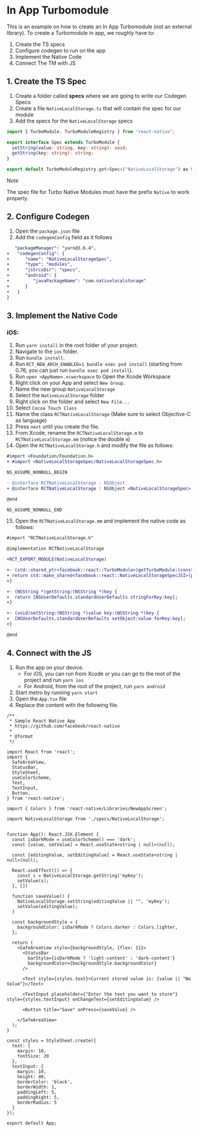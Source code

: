 # In App Turbomodule

This is an example on how to create an In App Turbomodule (not an external library).
To create a Turbomodule in app, we roughly have to:

1. Create the TS specs
2. Configure codegen to run on the app
3. Implement the Native Code
4. Connect The TM with JS

## 1. Create the TS Spec

1. Create a folder called **specs** where we are going to write our Codegen Specs
2. Create a file `NativeLocalStorage.ts` that will contain the spec for our module
3. Add the specs for the `NativeLocalStorage` specs

```ts
import { TurboModule, TurboModuleRegistry } from "react-native";

export interface Spec extends TurboModule {
  setString(value: string, key: string): void;
  getString(key: string): string;
}

export default TurboModuleRegistry.get<Spec>("NativeLocalStorage") as Spec | null;
```

> [!Note]
> The spec file for Turbo Native Modules must have the prefix `Native` to work properly.

## 2. Configure Codegen

1. Open the `package.json` file
2. Add the `codegenConfig` field as it follows

```diff
   "packageManager": "yarn@3.6.4",
+   "codegenConfig": {
+      "name": "NativeLocalStorageSpec",
+      "type": "modules",
+      "jsSrcsDir": "specs",
+      "android": {
+         "javaPackageName": "com.nativelocalstorage"
+      }
+   }
}
```

## 3. Implement the Native Code

### iOS:

1. Run `yarn install` in the root folder of your project.
2. Navigate to the `ios` folder.
3. Run `bundle install`.
4. Run `RCT_NEW_ARCH_ENABLED=1 bundle exec pod install` (starting from 0.76, you can just run `bundle exec pod install`).
5. Run `open <AppName>.xcworkspace` to Open the Xcode Workspace
6. Right click on your App and select `New Group`.
7. Name the new group `NativeLocalStorage`
8. Select the `NativeLocalStorage` folder
9. Right click on the folder and select `New File...`
10. Select `Cocoa Touch Class`
11. Name the class `RCTNativeLocalStorage` (Make sure to select Objective-C as language)
12. Press `next` until you create the file.
13. From Xcode, rename the `RCTNativeLocalStorage.m` to `RCTNativeLocalStorage.mm` (notice the double `m`)
14. Open the `RCTNativeLocalStorage.h` and modify the file as follows:
```diff
#import <Foundation/Foundation.h>
+ #import <NativeLocalStorageSpec/NativeLocalStorageSpec.h>

NS_ASSUME_NONNULL_BEGIN

- @interface RCTNativeLocalStorage : NSObject
+ @interface RCTNativeLocalStorage : NSObject <NativeLocalStorageSpec>

@end

NS_ASSUME_NONNULL_END
```
15. Open the `RCTNativeLocalStorage.mm` and implement the native code as follows:
```diff
#import "RCTNativeLocalStorage.h"

@implementation RCTNativeLocalStorage

+RCT_EXPORT_MODULE(NativeLocalStorage)

+- (std::shared_ptr<facebook::react::TurboModule>)getTurboModule:(const facebook::react::ObjCTurboModule::InitParams &)params {
+ return std::make_shared<facebook::react::NativeLocalStorageSpecJSI>(params);
+}

+- (NSString *)getString:(NSString *)key {
+  return [NSUserDefaults.standardUserDefaults stringForKey:key];
+}

+- (void)setString:(NSString *)value key:(NSString *)key {
+  [NSUserDefaults.standardUserDefaults setObject:value forKey:key];
+}

@end
```

## 4. Connect with the JS

1. Run the app on your device.
    * For iOS, you can run from Xcode or you can go to the root of the project and run `yarn ios`
    * For Android, from the root of the project, run `yarn android`
2. Start metro by running `yarn start`
2. Open the `App.tsx` file
3. Replace the content with the following file.
```tsx
/**
 * Sample React Native App
 * https://github.com/facebook/react-native
 *
 * @format
 */

import React from 'react';
import {
  SafeAreaView,
  StatusBar,
  StyleSheet,
  useColorScheme,
  Text,
  TextInput,
  Button,
} from 'react-native';

import { Colors } from 'react-native/Libraries/NewAppScreen';

import NativeLocalStorage from './specs/NativeLocalStorage';


function App(): React.JSX.Element {
  const isDarkMode = useColorScheme() === 'dark';
  const [value, setValue] = React.useState<string | null>(null);

  const [editingValue, setEditingValue] = React.useState<string | null>(null);

  React.useEffect(() => {
    const s = NativeLocalStorage.getString('myKey');
    setValue(s);
  }, [])

  function saveValue() {
    NativeLocalStorage.setString(editingValue || "", 'myKey');
    setValue(editingValue);
  }

  const backgroundStyle = {
    backgroundColor: isDarkMode ? Colors.darker : Colors.lighter,
  };

  return (
    <SafeAreaView style={backgroundStyle, {flex: 1}}>
      <StatusBar
        barStyle={isDarkMode ? 'light-content' : 'dark-content'}
        backgroundColor={backgroundStyle.backgroundColor}
      />

      <Text style={styles.text}>Current stored value is: {value || "No Value"}</Text>

      <TextInput placeholder={"Enter the text you want to store"} style={styles.textInput} onChangeText={setEditingValue} />

      <Button title="Save" onPress={saveValue} />

    </SafeAreaView>
  );
}

const styles = StyleSheet.create({
  text: {
    margin: 10,
    fontSize: 20
  },
  textInput: {
    margin: 10,
    height: 40,
    borderColor: 'black',
    borderWidth: 1,
    paddingLeft: 5,
    paddingRight: 5,
    borderRadius: 5
  }
});

export default App;
```

